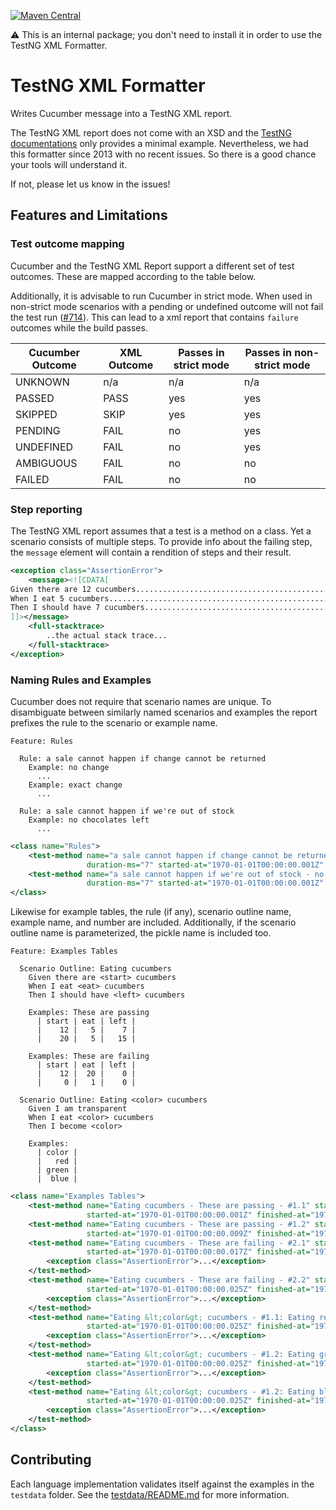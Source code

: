 [![Maven Central](https://img.shields.io/maven-central/v/io.cucumber/testng-xml-formatter.svg?label=Maven%20Central)](https://search.maven.org/search?q=g:io.cucumber%20AND%20a:testng-xml-formatter)

⚠️ This is an internal package; you don't need to install it in order to use the TestNG XML Formatter.

TestNG XML Formatter
===================

Writes Cucumber message into a TestNG XML report.

The TestNG XML report does not come with an XSD and the [TestNG documentations](https://testng-docs.readthedocs.io/testresults/#xml-reports)
only provides a minimal example. Nevertheless, we had this formatter since 2013
with no recent issues. So there is a good chance your tools will understand it.

If not, please let us know in the issues!

## Features and Limitations

### Test outcome mapping

Cucumber and the TestNG XML Report support a different set of test outcomes.
These are mapped according to the table below. 

Additionally, it is advisable to run Cucumber in strict mode. When used in
non-strict mode scenarios with a pending or undefined outcome will not fail
the test run ([#714](https://github.com/cucumber/common/issues/714)). This
can lead to a xml report that contains `failure` outcomes while the build
passes.

| Cucumber Outcome | XML Outcome | Passes in strict mode | Passes in non-strict mode |
|------------------|-------------|-----------------------|---------------------------|
| UNKNOWN          | n/a         | n/a                   | n/a                       |
| PASSED           | PASS        | yes                   | yes                       |            
| SKIPPED          | SKIP        | yes                   | yes                       |           
| PENDING          | FAIL        | no                    | yes                       |
| UNDEFINED        | FAIL        | no                    | yes                       |
| AMBIGUOUS        | FAIL        | no                    | no                        |
| FAILED           | FAIL        | no                    | no                        |


### Step reporting

The TestNG XML report assumes that a test is a method on a class. Yet a scenario
consists of multiple steps. To provide info about the failing step, the `message`
element will contain a rendition of steps and their result.

```xml
<exception class="AssertionError">
    <message><![CDATA[
Given there are 12 cucumbers................................................passed
When I eat 5 cucumbers......................................................passed
Then I should have 7 cucumbers..............................................failed
]]></message>
    <full-stacktrace>
        ..the actual stack trace...
    </full-stacktrace>    
</exception>
```

### Naming Rules and Examples

Cucumber does not require that scenario names are unique. To disambiguate
between similarly named scenarios and examples the report prefixes the rule
to the scenario or example name.

```feature
Feature: Rules

  Rule: a sale cannot happen if change cannot be returned
    Example: no change
      ...
    Example: exact change
      ...

  Rule: a sale cannot happen if we're out of stock
    Example: no chocolates left
      ...
```

```xml
<class name="Rules">
    <test-method name="a sale cannot happen if change cannot be returned - exact change" status="PASS"
                 duration-ms="7" started-at="1970-01-01T00:00:00.001Z" finished-at="1970-01-01T00:00:00.008Z"/>
    <test-method name="a sale cannot happen if we're out of stock - no chocolates left" status="PASS"
                 duration-ms="7" started-at="1970-01-01T00:00:00.001Z" finished-at="1970-01-01T00:00:00.008Z"/>
</class>
```

Likewise for example tables, the rule (if any), scenario outline name, example
name, and number are included. Additionally, if the scenario outline name is
parameterized, the pickle name is included too.

```feature
Feature: Examples Tables

  Scenario Outline: Eating cucumbers
    Given there are <start> cucumbers
    When I eat <eat> cucumbers
    Then I should have <left> cucumbers

    Examples: These are passing
      | start | eat | left |
      |    12 |   5 |    7 |
      |    20 |   5 |   15 |

    Examples: These are failing
      | start | eat | left |
      |    12 |  20 |    0 |
      |     0 |   1 |    0 |

  Scenario Outline: Eating <color> cucumbers
    Given I am transparent
    When I eat <color> cucumbers
    Then I become <color>

    Examples:
      | color | 
      |   red | 
      | green | 
      |  blue | 
```

```xml
<class name="Examples Tables">
    <test-method name="Eating cucumbers - These are passing - #1.1" status="PASS" duration-ms="7"
                 started-at="1970-01-01T00:00:00.001Z" finished-at="1970-01-01T00:00:00.008Z"/>
    <test-method name="Eating cucumbers - These are passing - #1.2" status="PASS" duration-ms="7"
                 started-at="1970-01-01T00:00:00.009Z" finished-at="1970-01-01T00:00:00.016Z"/>
    <test-method name="Eating cucumbers - These are failing - #2.1" status="FAIL" duration-ms="7" 
                 started-at="1970-01-01T00:00:00.017Z" finished-at="1970-01-01T00:00:00.024Z">
        <exception class="AssertionError">...</exception>
    </test-method>
    <test-method name="Eating cucumbers - These are failing - #2.2" status="FAIL" duration-ms="7" 
                 started-at="1970-01-01T00:00:00.025Z" finished-at="1970-01-01T00:00:00.032Z">
        <exception class="AssertionError">...</exception>
    </test-method>
    <test-method name="Eating &lt;color&gt; cucumbers - #1.1: Eating red cucumbers" status="FAIL" duration-ms="7" 
                 started-at="1970-01-01T00:00:00.025Z" finished-at="1970-01-01T00:00:00.040Z">
        <exception class="AssertionError">...</exception>
    </test-method>
    <test-method name="Eating &lt;color&gt; cucumbers - #1.2: Eating green cucumbers" status="FAIL" duration-ms="7" 
                 started-at="1970-01-01T00:00:00.025Z" finished-at="1970-01-01T00:00:00.048Z">
        <exception class="AssertionError">...</exception>
    </test-method>
    <test-method name="Eating &lt;color&gt; cucumbers - #1.2: Eating blue cucumbers" status="FAIL" duration-ms="7" 
                 started-at="1970-01-01T00:00:00.025Z" finished-at="1970-01-01T00:00:00.056Z">
        <exception class="AssertionError">...</exception>
    </test-method>
</class>
```
## Contributing

Each language implementation validates itself against the examples in the
`testdata` folder. See the [testdata/README.md](testdata/README.md) for more
information.

